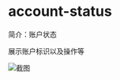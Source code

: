# account-status

简介：账户状态

展示账户标识以及操作等

![截图](https://img.alicdn.com/tfs/TB1lcWrpaQoBKNjSZJnXXaw9VXa-2020-374.png)
